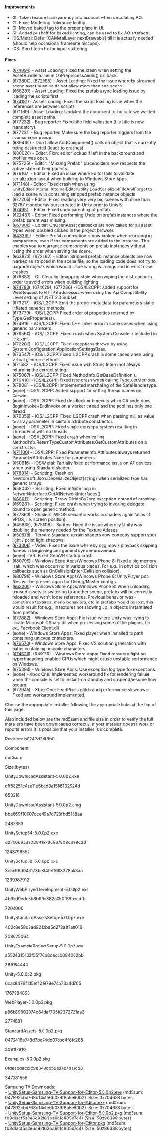 #### Improvements

*   GI: Taken texture transparency into account when calculating AO.
*   GI: Fixed Modelling Tolerance tooltip.
*   GI: Moved baked tag to the proper place in UI.
*   GI: Added pushoff for baked lighting, can be used to fix AO artefacts.
*   iOS/Metal: Defer \[CAMetalLayer nextDrawable\] till it is actually needed (should help occasional framerate hiccups).
*   iOS: Short term fix for input stuttering.

#### Fixes

*   ([674894](http://issuetracker.unity3d.com/issues/assetbundle-setting-assetbundlename-in-onpreprocessaudio-crashes-unity)) - Asset Loading: Fixed the crash when setting the AssetBundle name in OnPreprocessAudio() callback.
*   ([673800](http://issuetracker.unity3d.com/issues/assetbundles-streamed-scene-asset-bundles-do-not-allow-more-than-one-scene)), ([672995](http://issuetracker.unity3d.com/issues/only-first-scene-in-streamedsceneassetbundle-is-available-for-load)) - Asset Loading: Fixed the issue whereby streamed scene asset bundles do not allow more than one scene.
*   ([668287](http://issuetracker.unity3d.com/issues/prefab-async-loading-from-bundle-bug)) - Asset Loading: Fixed the prefab async loading issue by loading the scripts first.
*   ([674181](http://issuetracker.unity3d.com/issues/assetbundle-when-loading-prefab-from-asset-bundle-gameobject-references-runtime-script-in-scene-file-fixing-error-is-thrown)) - Asset Loading: Fixed the script loading issue when the references are between scripts.
*   (671169) - Asset Loading: Updated the document to indicate we wanted complete asset paths.
*   (677232) - Bug reporter: Fixed title field validation (the title is now mandatory).
*   (677231) - Bug reporter: Make sure the bug reporter triggers from the license error popup.
*   (639460) - Don't allow AddComponent() calls on object that is currently being destructed (leads to crashes).
*   ([680020](http://issuetracker.unity3d.com/issues/unity-not-responding-after-leaving-it-at-idle-for-a-few-hours)) - Editor. Fixrd editor lockup if left in the background and profiler was open.
*   (675725) - Editor: "Missing Prefab" placeholders now respects the active state of their parents.
*   (676167) - Editor: Fixed an issue where Editor fails to validate serialization layout when building to Windows Store Apps.
*   (671148) - Editor: Fixed crash when using UnityEditorInternal.InternalEditorUtility.LoadSerializedFileAndForget to load a scene with containing stripped prefab instance objects
*   (677205) - Editor: Fixed reading very very big scenes with more than 32767 monobehaviours created in Unity prior to Uniy 5.
*   ([674951](http://issuetracker.unity3d.com/issues/prefab-undo-skips-prefab-unparenting)) - Editor: Fixed undo parenting of prefab.
*   ([622487](http://issuetracker.unity3d.com/issues/broken-prefab-crashes-when-undo-any-edits-on-it)) - Editor: Fixed performing Undo on prefab instances where the prefab parent was missing.
*   ([667906](http://issuetracker.unity3d.com/issues/onopenasset-doesnt-work-on-scriptableobjects)) - Editor: OnOpenAsset callbacks are now called for all asset types when doubled clicked in the project browser.
*   ([643369](http://issuetracker.unity3d.com/issues/camera-the-order-of-the-image-effects-on-the-camera-are-not-kept-when-entering-playmode-or-after-restarting-unity)) - Editor: Prefab connection is now broken when rearranging components, even if the components are added to the instance. This enables you to rearrange components on prefab instances without losing the order when saving the scene.
*   (663873), ([672462](http://issuetracker.unity3d.com/issues/unity-crashes-when-opening-scene-after-project-upgrade-from-4-dot-6-to-5-dot-0)) - Editor: Stripped prefab instance objects are now marked as stripped in the scene file, so the loading code does not try to upgrade objects which would issue wrong warnings and in worst case crashes.
*   (676883) - GI: Clear lightmapping state when wiping the disk cache in order to avoid errors when building lighting.
*   ([674783](http://issuetracker.unity3d.com/issues/we-are-unable-to-connect-to-our-services-via-tls-under-il2cpp)), (674629), (677286) - iOS/IL2CPP: Added support for WebRequest to HTTPS addresses when using the Api Compatibility Level setting of .NET 2.0 Subset.
*   (673217) - iOS/IL2CPP: Emit the proper metatdata for parameters static inflated generics methods.
*   (673779) - iOS/IL2CPP: Fixed order of properties returned by Type.GetProperties().
*   (674916) - iOS/IL2CPP: Fixed C++ linker error in some cases when using generic parameters.
*   (676560) - iOS/IL2CPP: Fixed crash when System.Console is included in link.xml.
*   (672283) - iOS/IL2CPP: Fixed exceptions thrown by using System.Configuration.ApplicationSettingsBase.
*   (673547) - iOS/IL2CPP: Fixed IL2CPP crash in some cases when using virtual generic methods.
*   (671582) - iOS/IL2CPP: Fixed issue with String.Intern not always returning the correct string.
*   (675067) - iOS/IL2CPP: Fixed MethodInfo.GetBaseDefinition().
*   (670410) - iOS/IL2CPP: Fixed rare crash when calling Type.GetMethods.
*   (678081) - iOS/IL2CPP: Implemented marshaling of the SafeHandle type.
*   (none) - iOS/IL2CPP: Added support for setting thread names on Darwin.
*   (none) - iOS/IL2CPP: Fixed deadlock or timeouts when C# code does BeginInvoke+EndInvoke on a worker thread and the pool has only one thread.
*   (670359) - iOS/IL2CPP: Fixed IL2CPP crash when passing null as value to array parameter in custom attribute constructor.
*   (none) - iOS/IL2CPP: Fixed single core/cpu system resulting in ThreadPool with no threads.
*   (none) - iOS/IL2CPP: Fixed crash when calling MethodInfo.ReturnTypeCustomAttributes.GetCustomAttributes on a constructor.
*   ([671100](http://issuetracker.unity3d.com/issues/ios-app-crashes-with-sigabrt-during-launch-with-il2cpp)) - iOS/IL2PP: Fixed ParameterInfo.Attributes always returned ParameterAttributes.None for parameters.
*   (650616) - iOS/Metal: Partially fixed performance issue on A7 devices when using Standard shader.
*   ([678814](http://issuetracker.unity3d.com/issues/crash-on-newtonsoft-dot-json-dot-deserializeobject-string-in-editor)) - Scripting: Crash on Newtonsoft.Json.DeserializeObject(string) when serialized type has generic arrays.
*   (658048) - Scripting: Fixed infinite loop in NetworkInterface.GetAllNetworkInterfaces()
*   ([666017](http://issuetracker.unity3d.com/issues/64bit-editor-crashes-upon-division-by-zero)) - Scripting: Throw DivideByZero exception instead of crashing.
*   ([669281](http://issuetracker.unity3d.com/issues/delegates-crash-when-calling-a-delegate-created-on-a-generic-function)) - Scripting: Fixed crash when trying to invoking delegate bound to open generic method.
*   (677863) - Shaders: WPOS semantic works in shaders again (alias of VPOS, i.e. screen position).
*   (645835), (675608) - Sprites: Fixed the issue whereby Unity was doubling the memory needed for the Texture Atlases.
*   ([650578](http://issuetracker.unity3d.com/issues/no-shadows-from-point-or-spot-light-are-cast-onto-terrain)) - Terrain: Standard terrain shaders now correctly support spot light / point light shadows.
*   ([673306](http://issuetracker.unity3d.com/issues/first-frames-of-movie-are-skipped-when-synced-against-audio)) - Video: Fixed the issue whereby ogg movie playback skipping frames at beginning and general sync improvement.
*   (none) - VR: Fixed GearVR startup crash.
*   (680799) - Windows Store Apps/Windows Phone 8: Fixed a big memory leak, which was occurring in various places. For e.g., in physics collision callbacks such as OnCollisionEnter(Collision collision).
*   (680798) - Windows Store Apps/Windows Phone 8: UnityPlayer pdb files will be present again for Debug/Master configs.
*   ([662200](http://issuetracker.unity3d.com/issues/wp8-prefab-references-lost-when-reloading-scene)) - Windows Store Apps/Windows Phone 8: When unloading unused assets or switching to another scene, prefabs will be correctly reloaded and won't loose references. Previous behavior was - sometimes textures, mono behaviors, etc in prefabs would be lost, this would result for e.g., in textures not showing up in objects instantiated from prefabs.
*   ([677882](http://issuetracker.unity3d.com/issues/argumentexception-building-plugin-scene)) - Windows Store Apps: Fix issue where Unity was trying to locate Microsoft.CSharp.dll when processing some of the plugins, for ex., Facebook.Client.dll.
*   (none) - Windows Store Apps: Fixed player when installed to path containing unicode characters.
*   ([676570](http://issuetracker.unity3d.com/issues/unity-fails-to-generate-proper-vs2013-solution-when-theres-umlauts-in-the-path-to-the-unity-project)) - Windows Store Apps: Fixed VS solution generation with paths containing unicode characters.
*   ([674626](http://issuetracker.unity3d.com/issues/performance-issues-on-hyperthreading-enabled-machines-with-ultra-shadow-quality-settings)), (640176) - Windows Store Apps: Fixed resource fight on hyperthreading-enabled CPUs which might cause unstable performance on Windows.
*   (675394) - Windows Store Apps: Use exception log type for exceptions.
*   (none) - Xbox One: Implemented workaround fix for rendering failure when the console is set to instant-on standby and suspend/resume flow occurs.
*   (677945) - Xbox One: ReadPixels glitch and performance slowdown: Fixed and workaround implemented.

Choose the appropriate installer following the appropriate links at the top of this page.

Also included below are the md5sum and file size in order to verify the full installers have been downloaded correctly. If your installer doesn’t work or reports errors it is possible that your installer is incomplete.

Revision: b8242d3df8b0

Component

md5sum

Size (bytes)

UnityDownloadAssistant-5.0.0p2.exe

cff58251c4ae11e5bdd3a1586132924d

653216

UnityDownloadAssistant-5.0.0p2.dmg

bbe669f10007cce49a7c728fbd5188aa

2483353

UnitySetup64-5.0.0p2.exe

d2700b6ad902541573c567503cd98c2d

1248798552

UnitySetup32-5.0.0p2.exe

3c5d99d046173be84feff683378a53aa

1239987912

UnityWebPlayerDevelopment-5.0.0p2.exe

4b65d9ede8b8b99c382a050f89becdfb

7204000

UnityStandardAssetsSetup-5.0.0p2.exe

402c8e58d8ad9212ba5d272a1f1a8016

208625064

UnityExampleProjectSetup-5.0.0p2.exe

a5524315103f55f70b8deccb084002bb

289184440

Unity-5.0.0p2.pkg

6cac8476f1d5ef121979e74b73a4d765

1767984893

WebPlayer-5.0.0p2.pkg

a86b89802974c84daf705b2372721aa3

2774881

StandardAssets-5.0.0p2.pkg

0472416e748d7bc74dd07cbc4f8fc285

208117610

Examples-5.0.0p2.pkg

0fdeebdacc1c9e349cb59e87e7813c58

347281558

Samsung TV Downloads:  
\- [UnitySetup-Samsung-TV-Support-for-Editor-5.0.0p2.exe](https://beta.unity3d.com/download/b8242d3df8b0/addons/Win/UnitySetup-Samsung-TV-Support-for-Editor-5.0.0p2.exe) (md5sum: 047892cbd768d14cfe6b089f8a5e60b2) (Size: 35704688 bytes)  
\- [UnitySetup-Samsung-TV-Support-for-Editor.exe](https://beta.unity3d.com/download/b8242d3df8b0/addons/Win/UnitySetup-Samsung-TV-Support-for-Editor.exe) (md5sum: 047892cbd768d14cfe6b089f8a5e60b2) (Size: 35704688 bytes)  
\- [UnitySetup-Samsung-TV-Support-for-Editor-5.0.0p2.pkg](https://beta.unity3d.com/download/b8242d3df8b0/addons/Mac/UnitySetup-Samsung-TV-Support-for-Editor-5.0.0p2.pkg) (md5sum: fb3d1acf5a3e6c92f63ba9b1c805d7c4) (Size: 50286388 bytes)  
\- [UnitySetup-Samsung-TV-Support-for-Editor.pkg](https://beta.unity3d.com/download/b8242d3df8b0/addons/Mac/UnitySetup-Samsung-TV-Support-for-Editor.pkg) (md5sum: fb3d1acf5a3e6c92f63ba9b1c805d7c4) (Size: 50286388 bytes)